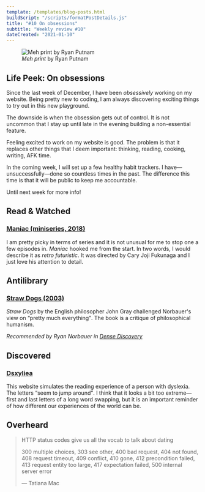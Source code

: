 ```yaml
---
template: /templates/blog-posts.html
buildScript: "/scripts/formatPostDetails.js"
title: "#10 On obsessions"
subtitle: "Weekly review #10"
dateCreated: "2021-01-10"
---
```


<figure>
 <img src="https://cdn.dribbble.com/users/3460/screenshots/3833442/meh.png" alt="Meh print by Ryan Putnam" />
 <figcaption>
 <cite>Meh print</cite> by Ryan Putnam
 </figcaption>
</figure>

## Life Peek: On obsessions

Since the last week of December, I have been _obsessively_ working on my website. Being pretty new to coding, I am always discovering exciting things to try out in this new playground.

The downside is when the obsession gets out of control. It is not uncommon that I stay up until late in the evening building a non-essential feature.

Feeling excited to work on my website is good. The problem is that it replaces other things that I deem important: thinking, reading, cooking, writing, AFK time.

In the coming week, I will set up a few healthy habit trackers. I have—unsuccessfully—done so countless times in the past. The difference this time is that it will be public to keep me accountable.

Until next week for more info!

## Read & Watched

### [Maniac (miniseries, 2018)](<https://en.wikipedia.org/wiki/Maniac_(miniseries)>)

I am pretty picky in terms of series and it is not unusual for me to stop one a few episodes in. <cite>Maniac</cite> hooked me from the start. In two words, I would describe it as _retro futuristic_. It was directed by Cary Joji Fukunaga and I just love his attention to detail.

## Antilibrary

### [Straw Dogs (2003)](https://openlibrary.org/works/OL263475W/Straw_Dogs?edition=strawdogsthought00gray)

<cite>Straw Dogs</cite> by the English philosopher John Gray challenged Norbauer's view on <q>pretty much everything</q>. The book is a critique of philosophical humanism.

_Recommended by Ryan Norbauer in [Dense Discovery](https://www.densediscovery.com/issues/119/)_

## Discovered

### [Dsxyliea](https://geon.github.io/programming/2016/03/03/dsxyliea)

This website simulates the reading experience of a person with dyslexia. The letters <q>seem to jump around</q>. I think that it looks a bit too extreme—first and last letters of a long word swapping, but it is an important reminder of how different our experiences of the world can be.

## Overheard

> HTTP status codes give us all the vocab to talk about dating
>
> 300 multiple choices, 303 see other, 400 bad request, 404 not found, 408 request timeout, 409 conflict, 410 gone, 412 precondition failed, 413 request entity too large, 417 expectation failed, 500 internal server error
>
> — Tatiana Mac
